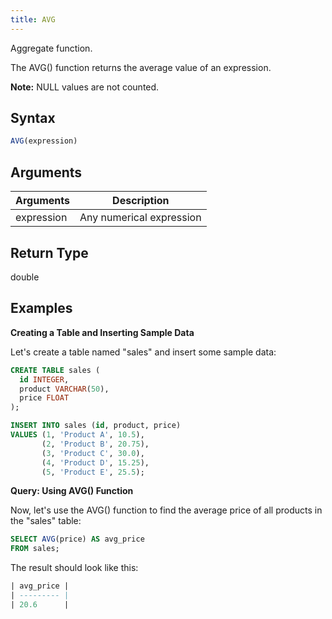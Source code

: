 ```yaml
---
title: AVG
---
```


Aggregate function.

The AVG() function returns the average value of an expression.

**Note:** NULL values are not counted.

## Syntax

```sql
AVG(expression)
```

## Arguments

| Arguments   | Description |
| ----------- | ----------- |
| expression  | Any numerical expression |

## Return Type

double

## Examples

**Creating a Table and Inserting Sample Data**

Let's create a table named "sales" and insert some sample data:
```sql
CREATE TABLE sales (
  id INTEGER,
  product VARCHAR(50),
  price FLOAT
);

INSERT INTO sales (id, product, price)
VALUES (1, 'Product A', 10.5),
       (2, 'Product B', 20.75),
       (3, 'Product C', 30.0),
       (4, 'Product D', 15.25),
       (5, 'Product E', 25.5);

```

**Query: Using AVG() Function**

Now, let's use the AVG() function to find the average price of all products in the "sales" table:
```sql
SELECT AVG(price) AS avg_price
FROM sales;
```

The result should look like this:
```sql
| avg_price |
| --------- |
| 20.6      |
```